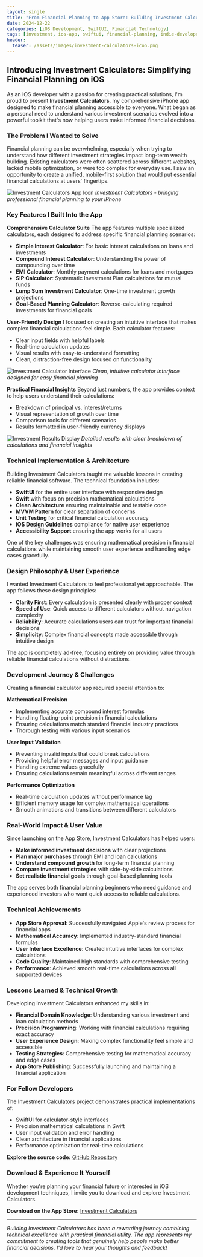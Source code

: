 ```yaml
---
layout: single
title: "From Financial Planning to App Store: Building Investment Calculators"
date: 2024-12-22
categories: [iOS Development, SwiftUI, Financial Technology]
tags: [investment, ios-app, swiftui, financial-planning, indie-developer]
header:
  teaser: /assets/images/investment-calculators-icon.png
---
```


## Introducing Investment Calculators: Simplifying Financial Planning on iOS

As an iOS developer with a passion for creating practical solutions, I'm proud to present **Investment Calculators**, my comprehensive iPhone app designed to make financial planning accessible to everyone. What began as a personal need to understand various investment scenarios evolved into a powerful toolkit that's now helping users make informed financial decisions.

### The Problem I Wanted to Solve

Financial planning can be overwhelming, especially when trying to understand how different investment strategies impact long-term wealth building. Existing calculators were often scattered across different websites, lacked mobile optimization, or were too complex for everyday use. I saw an opportunity to create a unified, mobile-first solution that would put essential financial calculations at users' fingertips.

![Investment Calculators App Icon](/assets/images/investment-calculators-icon.png)
*Investment Calculators - bringing professional financial planning to your iPhone*

### Key Features I Built Into the App

**Comprehensive Calculator Suite**
The app features multiple specialized calculators, each designed to address specific financial planning scenarios:

- **Simple Interest Calculator**: For basic interest calculations on loans and investments
- **Compound Interest Calculator**: Understanding the power of compounding over time
- **EMI Calculator**: Monthly payment calculations for loans and mortgages
- **SIP Calculator**: Systematic Investment Plan calculations for mutual funds
- **Lump Sum Investment Calculator**: One-time investment growth projections
- **Goal-Based Planning Calculator**: Reverse-calculating required investments for financial goals

**User-Friendly Design**
I focused on creating an intuitive interface that makes complex financial calculations feel simple. Each calculator features:
- Clear input fields with helpful labels
- Real-time calculation updates
- Visual results with easy-to-understand formatting
- Clean, distraction-free design focused on functionality

![Investment Calculator Interface](/assets/images/investment-calculators-screenshot1.png)
*Clean, intuitive calculator interface designed for easy financial planning*

**Practical Financial Insights**
Beyond just numbers, the app provides context to help users understand their calculations:
- Breakdown of principal vs. interest/returns
- Visual representation of growth over time
- Comparison tools for different scenarios
- Results formatted in user-friendly currency displays

![Investment Results Display](/assets/images/investment-calculators-screenshot2.png)
*Detailed results with clear breakdown of calculations and financial insights*

### Technical Implementation & Architecture

Building Investment Calculators taught me valuable lessons in creating reliable financial software. The technical foundation includes:

- **SwiftUI** for the entire user interface with responsive design
- **Swift** with focus on precision mathematical calculations
- **Clean Architecture** ensuring maintainable and testable code
- **MVVM Pattern** for clear separation of concerns
- **Unit Testing** for critical financial calculation accuracy
- **iOS Design Guidelines** compliance for native user experience
- **Accessibility Support** ensuring the app works for all users

One of the key challenges was ensuring mathematical precision in financial calculations while maintaining smooth user experience and handling edge cases gracefully.

### Design Philosophy & User Experience

I wanted Investment Calculators to feel professional yet approachable. The app follows these design principles:

- **Clarity First**: Every calculation is presented clearly with proper context
- **Speed of Use**: Quick access to different calculators without navigation complexity
- **Reliability**: Accurate calculations users can trust for important financial decisions
- **Simplicity**: Complex financial concepts made accessible through intuitive design

The app is completely ad-free, focusing entirely on providing value through reliable financial calculations without distractions.

### Development Journey & Challenges

Creating a financial calculator app required special attention to:

**Mathematical Precision**
- Implementing accurate compound interest formulas
- Handling floating-point precision in financial calculations
- Ensuring calculations match standard financial industry practices
- Thorough testing with various input scenarios

**User Input Validation**
- Preventing invalid inputs that could break calculations
- Providing helpful error messages and input guidance
- Handling extreme values gracefully
- Ensuring calculations remain meaningful across different ranges

**Performance Optimization**
- Real-time calculation updates without performance lag
- Efficient memory usage for complex mathematical operations
- Smooth animations and transitions between different calculators

### Real-World Impact & User Value

Since launching on the App Store, Investment Calculators has helped users:

- **Make informed investment decisions** with clear projections
- **Plan major purchases** through EMI and loan calculations
- **Understand compound growth** for long-term financial planning
- **Compare investment strategies** with side-by-side calculations
- **Set realistic financial goals** through goal-based planning tools

The app serves both financial planning beginners who need guidance and experienced investors who want quick access to reliable calculations.

### Technical Achievements

- **App Store Approval**: Successfully navigated Apple's review process for financial apps
- **Mathematical Accuracy**: Implemented industry-standard financial formulas
- **User Interface Excellence**: Created intuitive interfaces for complex calculations
- **Code Quality**: Maintained high standards with comprehensive testing
- **Performance**: Achieved smooth real-time calculations across all supported devices

### Lessons Learned & Technical Growth

Developing Investment Calculators enhanced my skills in:

- **Financial Domain Knowledge**: Understanding various investment and loan calculation methods
- **Precision Programming**: Working with financial calculations requiring exact accuracy
- **User Experience Design**: Making complex functionality feel simple and accessible
- **Testing Strategies**: Comprehensive testing for mathematical accuracy and edge cases
- **App Store Publishing**: Successfully launching and maintaining a financial application

### For Fellow Developers

The Investment Calculators project demonstrates practical implementations of:
- SwiftUI for calculator-style interfaces
- Precision mathematical calculations in Swift
- User input validation and error handling
- Clean architecture in financial applications
- Performance optimization for real-time calculations

**Explore the source code:** [GitHub Repository](https://github.com/sahilsatralkar/InterestCalculatorApp)

### Download & Experience It Yourself

Whether you're planning your financial future or interested in iOS development techniques, I invite you to download and explore Investment Calculators.

**Download on the App Store:** [Investment Calculators](https://apps.apple.com/us/app/investment-calculators/id6689020719)

---

*Building Investment Calculators has been a rewarding journey combining technical excellence with practical financial utility. The app represents my commitment to creating tools that genuinely help people make better financial decisions. I'd love to hear your thoughts and feedback!*